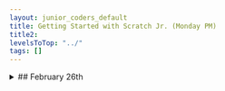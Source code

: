 ```yaml
---
layout: junior_coders_default
title: Getting Started with Scratch Jr. (Monday PM)
title2: 
levelsToTop: "../"
tags: []
---
```





<details markdown=1>
<summary markdown=1>## February 26th
</summary>

## February 26th

### Homework due March 5th

### Recap for February 26th

Today we focused on planning. As a group, the class came up with a project. 
1. First we decided on the type fo project, a game. 
2. Setting: The beach
3. Story: Collect candy in the sand, and main actor has to find it.
4. Actors/Actions:
   * Protagonist (main actor): Sheep walks, jumps, digs, picks things up
   * Antagonist(s) (Bad guys):
      1. Insect attacks and bits
      2. Skunk sprays
   * Macguffins (goal)
      1. Good Candy give points:
         * Lollipops
         * Chocolate
         * Gummy Bears
         * Cookies
         * Hi-chew
         * Hot Chocolate
      2. Bad Candy loses points, or send actor back to beginning. 
         * old shoes
         * old chocolate
         * smelly socks
         * smelly lollipop
         * coffee


The kids then started working on programming it. 

ScratchJr.
  : The game was simplified for ScratchJr. For the protagonist, we used a little girl, for the antagonist, we used an Elephant, and for the MacGuffin we used starfish. In addition, we could only have one piece of candy on the screen.

In Scratch Jr. the kids also needed to make a way for the actor to move, so we learned how to create buttons that send messages, as we had done a few weeks ago.

From there, we use bump blocks on the starfish, so that when the girl touches the starfish, the start fish says something, and then we move to the next screen.

The project is underway and should be completed next week.

Tynker
  : In Tynker the focus was on choosing actors. 

Kids worked on making the characters the right size and placing them in various places.

Some kids started coding movement using **when key pressed** blocks

![Imgur](https://i.imgur.com/sLIBfBn.png)


After making the girl moved, the question was how to know if she had found the candy. The **touching?** block:

![Imgur](https://i.imgur.com/TMK8ey7.png)

can be used to send a message to the actor touched. (The break stops the motion of the girl.) Once the message touched is send, the good or bad candy can respond.

![Imgur](https://i.imgur.com/JubN3mw.png)

We will work on this next week.

</details>